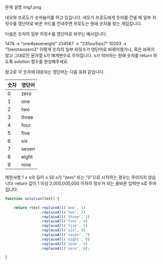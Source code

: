 문제 설명
img1.png

네오와 프로도가 숫자놀이를 하고 있습니다. 네오가 프로도에게 숫자를 건넬 때 일부 자릿수를 영단어로 바꾼 카드를 건네주면 프로도는 원래 숫자를 찾는 게임입니다.

다음은 숫자의 일부 자릿수를 영단어로 바꾸는 예시입니다.

1478 → "one4seveneight"
234567 → "23four5six7"
10203 → "1zerotwozero3"
이렇게 숫자의 일부 자릿수가 영단어로 바뀌어졌거나, 혹은 바뀌지 않고 그대로인 문자열 s가 매개변수로 주어집니다. s가 의미하는 원래 숫자를 return 하도록 solution 함수를 완성해주세요.

참고로 각 숫자에 대응되는 영단어는 다음 표와 같습니다.

| 숫자 |영단어 |
| --- | ----- |
| 0 |	zero |
| 1 |	one |
| 2 |	two |
| 3 |	three |
| 4 |	four |
| 5 |	five |
| 6 |	six |
| 7 |	seven |
| 8 |	eight |
| 9 |	nine |

제한사항
1 ≤ s의 길이 ≤ 50
s가 "zero" 또는 "0"으로 시작하는 경우는 주어지지 않습니다.
return 값이 1 이상 2,000,000,000 이하의 정수가 되는 올바른 입력만 s로 주어집니다.

```javascript
function solution(text) {
    
    return +text.replaceAll('one', 1)
                .replaceAll('two', 2)
                .replaceAll('three', 3)
                .replaceAll('four', 4)
                .replaceAll('five', 5)
                .replaceAll('six', 6)
                .replaceAll('seven', 7)
                .replaceAll('eight', 8)
                .replaceAll('nine', 9)
                .replaceAll('zero', 0);
    
}
```
